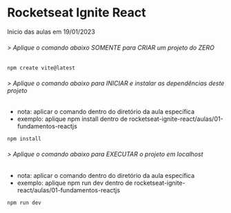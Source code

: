 # Rocketseat Ignite React

Inicio das aulas em 19/01/2023

###### > Aplique o comando abaixo SOMENTE para CRIAR um projeto do ZERO

`npm create vite@latest`

###### > Aplique o comando abaixo para INICIAR e instalar as dependências deste projeto

-   nota: aplicar o comando dentro do diretório da aula específica
-   exemplo: aplique npm install dentro de rocketseat-ignite-react/aulas/01-fundamentos-reactjs

`npm install`

###### > Aplique o comando abaixo para EXECUTAR o projeto em localhost

-   nota: aplicar o comando dentro do diretório da aula específica
-   exemplo: aplique npm run dev dentro de rocketseat-ignite-react/aulas/01-fundamentos-reactjs

`npm run dev`
